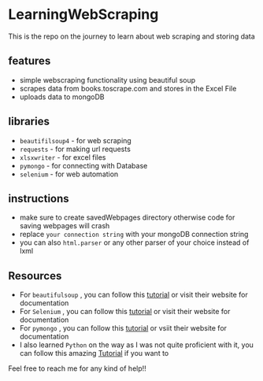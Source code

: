 # LearningWebScraping
This is the repo on the journey to learn about web scraping and storing data

## features
- simple webscraping functionality using beautiful soup
- scrapes data from books.toscrape.com and stores in the Excel File 
- uploads data to mongoDB

## libraries
- ```beautifilsoup4``` - for web scraping
- ```requests``` - for making url requests
- ```xlsxwriter``` - for excel files
- ```pymongo``` - for connecting with Database
- ```selenium``` - for web automation

## instructions
- make sure to create savedWebpages directory otherwise code for saving webpages will crash
- replace ```your connection string``` with your mongoDB connection string
- you can also ```html.parser``` or any other parser of your choice instead of lxml

## Resources
- For ```beautifulsoup``` , you can follow this [tutorial](https://www.youtube.com/watch?v=XVv6mJpFOb0) or visit their website for documentation
- For ```Selenium``` , you can follow this [tutorial](https://www.youtube.com/watch?v=j7VZsCCnptM) or visit their website for documentation
- For ```pymongo``` , you can follow this [tutorial](https://www.youtube.com/watch?v=rE_bJl2GAY8) or vsiit their website for documentation
- I also learned ```Python``` on the way as I was not quite proficient with it, you can follow this amazing [Tutorial](https://www.youtube.com/watch?v=m0LdKZ-prto) if you want to

Feel free to reach me for any kind of help!!
